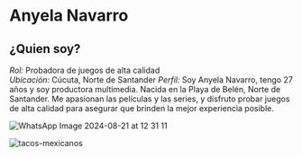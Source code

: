 # Anyela Navarro
## ¿Quien soy?
*Rol:* Probadora de juegos de alta calidad  
*Ubicación:* Cúcuta, Norte de Santander
*Perfil:* Soy Anyela Navarro, tengo 27 años y soy productora multimedia. Nacida en la Playa de Belén, Norte de Santander. Me apasionan las películas y las series, y disfruto probar juegos de alta calidad para asegurar que brinden la mejor experiencia posible.

![WhatsApp Image 2024-08-21 at 12 31 11](https://github.com/user-attachments/assets/e792cdc5-54eb-4ea4-ae13-37d95dbf7d27)

![tacos-mexicanos](https://github.com/user-attachments/assets/09e671ec-d235-43dc-8982-671baabe15a2)
